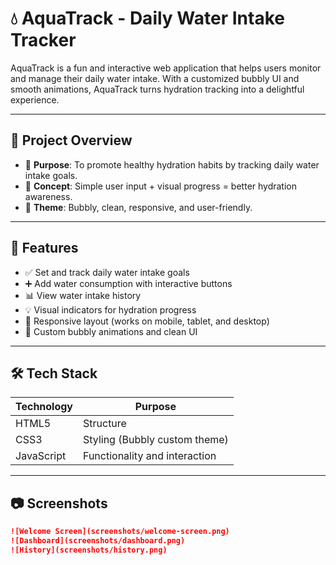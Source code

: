 # 💧 AquaTrack - Daily Water Intake Tracker

AquaTrack is a fun and interactive web application that helps users monitor and manage their daily water intake. With a customized bubbly UI and smooth animations, AquaTrack turns hydration tracking into a delightful experience.

---

## 📌 Project Overview

- 🎯 **Purpose**: To promote healthy hydration habits by tracking daily water intake goals.
- 🧠 **Concept**: Simple user input + visual progress = better hydration awareness.
- 🎨 **Theme**: Bubbly, clean, responsive, and user-friendly.

---

## 🚀 Features

- ✅ Set and track daily water intake goals
- ➕ Add water consumption with interactive buttons
- 📊 View water intake history
- 💡 Visual indicators for hydration progress
- 📱 Responsive layout (works on mobile, tablet, and desktop)
- 🌈 Custom bubbly animations and clean UI

---

## 🛠️ Tech Stack

| Technology | Purpose                      |
|------------|------------------------------|
| HTML5      | Structure                    |
| CSS3       | Styling (Bubbly custom theme)|
| JavaScript | Functionality and interaction|

---

## 📷 Screenshots

```markdown
![Welcome Screen](screenshots/welcome-screen.png)
![Dashboard](screenshots/dashboard.png)
![History](screenshots/history.png)
